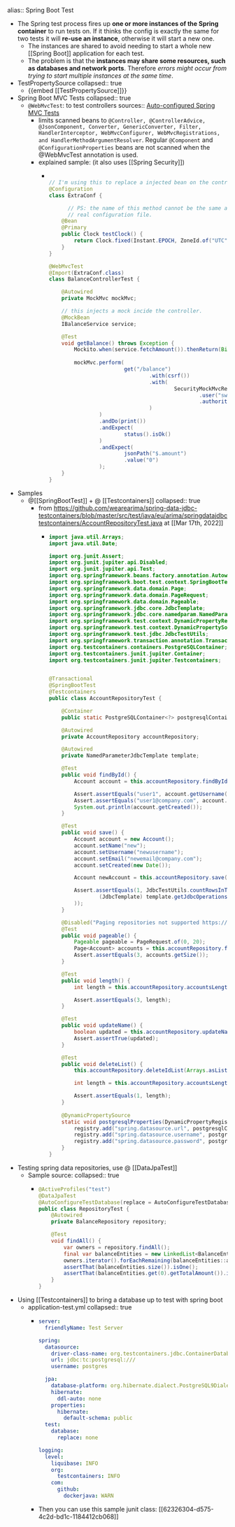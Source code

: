 alias:: Spring Boot Test

- The Spring test process fires up **one or more instances of the Spring container** to run tests on. If it thinks the config is exactly the same for two tests it will **re-use an instance**, otherwise it will start a new one.
	- The instances are shared to avoid needing to start a whole new [[Spring Boot]] application for each test.
	- The problem is that the **instances may share some resources, such as databases and network ports**. Therefore _errors might occur from trying to start multiple instances at the same time_.
- TestPropertySource
  collapsed:: true
	- {{embed [[TestPropertySource]]}}
- Spring Boot MVC Tests
  collapsed:: true
	- `@WebMvcTest`: to test controllers 
	  sources:: [Auto-configured Spring MVC Tests](https://docs.spring.io/spring-boot/docs/current/reference/html/features.html#features.testing.spring-boot-applications.spring-mvc-tests)
		- limits scanned beans to `@Controller, @ControllerAdvice, @JsonComponent, Converter, GenericConverter, Filter, HandlerInterceptor, WebMvcConfigurer, WebMvcRegistrations, and HandlerMethodArgumentResolver`. Regular `@Component` and `@ConfigurationProperties` beans are not scanned when the @WebMvcTest annotation is used.
		- explained sample: (it also uses [[Spring Security]])
			- ```java
			  
			  // I'm using this to replace a injected bean on the controller, see @Import
			  @Configuration
			  class ExtraConf {
			  
			    	// PS: the name of this method cannot be the same as the method on the
			    	// real configuration file.
			      @Bean
			      @Primary
			      public Clock testClock() {
			          return Clock.fixed(Instant.EPOCH, ZoneId.of("UTC"));
			      }
			  }
			  
			  @WebMvcTest
			  @Import(ExtraConf.class)
			  class BalanceControllerTest {
			  
			      @Autowired
			      private MockMvc mockMvc;
			  
			      // this injects a mock incide the controller.
			      @MockBean
			      IBalanceService service;
			  
			      @Test
			      void getBalance() throws Exception {
			          Mockito.when(service.fetchAmount()).thenReturn(BigDecimal.ZERO);
			          
			          mockMvc.perform(
			                          get("/balance")
			                                  .with(csrf())
			                                  .with(
			                                          SecurityMockMvcRequestPostProcessors
			                                                  .user("swagger")
			                                                  .authorities(new SimpleGrantedAuthority("USER"))
			                                  )
			                  )
			                  .andDo(print())
			                  .andExpect(
			                          status().isOk()
			                  )
			                  .andExpect(
			                          jsonPath("$.amount")
			                          .value("0")
			                  );
			      }
			  }
			  ```
- Samples
	- @[[SpringBootTest]] + @ [[Testcontainers]]
	  collapsed:: true
		- from https://github.com/wearearima/spring-data-jdbc-testcontainers/blob/master/src/test/java/eu/arima/springdatajdbctestcontainers/AccountRepositoryTest.java at [[Mar 17th, 2022]]
			- ```java
			  import java.util.Arrays;
			  import java.util.Date;
			  
			  import org.junit.Assert;
			  import org.junit.jupiter.api.Disabled;
			  import org.junit.jupiter.api.Test;
			  import org.springframework.beans.factory.annotation.Autowired;
			  import org.springframework.boot.test.context.SpringBootTest;
			  import org.springframework.data.domain.Page;
			  import org.springframework.data.domain.PageRequest;
			  import org.springframework.data.domain.Pageable;
			  import org.springframework.jdbc.core.JdbcTemplate;
			  import org.springframework.jdbc.core.namedparam.NamedParameterJdbcTemplate;
			  import org.springframework.test.context.DynamicPropertyRegistry;
			  import org.springframework.test.context.DynamicPropertySource;
			  import org.springframework.test.jdbc.JdbcTestUtils;
			  import org.springframework.transaction.annotation.Transactional;
			  import org.testcontainers.containers.PostgreSQLContainer;
			  import org.testcontainers.junit.jupiter.Container;
			  import org.testcontainers.junit.jupiter.Testcontainers;
			  
			  
			  @Transactional
			  @SpringBootTest
			  @Testcontainers
			  public class AccountRepositoryTest {
			  
			      @Container
			      public static PostgreSQLContainer<?> postgresqlContainer = new PostgreSQLContainer<>();
			  
			      @Autowired
			      private AccountRepository accountRepository;
			  
			      @Autowired
			      private NamedParameterJdbcTemplate template;
			  
			      @Test
			      public void findById() {
			          Account account = this.accountRepository.findById(1).get();
			  
			          Assert.assertEquals("user1", account.getUsername());
			          Assert.assertEquals("user1@company.com", account.getEmail());
			          System.out.println(account.getCreated());
			      }
			  
			      @Test
			      public void save() {
			          Account account = new Account();
			          account.setName("new");
			          account.setUsername("newusername");
			          account.setEmail("newemail@company.com");
			          account.setCreated(new Date());
			  
			          Account newAccount = this.accountRepository.save(account);
			  
			          Assert.assertEquals(1, JdbcTestUtils.countRowsInTableWhere(
			                  (JdbcTemplate) template.getJdbcOperations(), "account", "id = " + newAccount.getId()
			          ));
			      }
			  
			      @Disabled("Paging repositories not supported https://jira.spring.io/browse/DATAJDBC-101")
			      @Test
			      public void pageable() {
			          Pageable pageable = PageRequest.of(0, 20);
			          Page<Account> accounts = this.accountRepository.findAll(pageable);
			          Assert.assertEquals(3, accounts.getSize());
			      }
			  
			      @Test
			      public void length() {
			          int length = this.accountRepository.accountsLength();
			  
			          Assert.assertEquals(3, length);
			      }
			  
			      @Test
			      public void updateName() {
			          boolean updated = this.accountRepository.updateName(3, "updatedname");
			          Assert.assertTrue(updated);
			      }
			  
			      @Test
			      public void deleteList() {
			          this.accountRepository.deleteIdList(Arrays.asList(1, 2));
			  
			          int length = this.accountRepository.accountsLength();
			  
			          Assert.assertEquals(1, length);
			      }
			      
			      @DynamicPropertySource
			      static void postgresqlProperties(DynamicPropertyRegistry registry) {
			          registry.add("spring.datasource.url", postgresqlContainer::getJdbcUrl);
			          registry.add("spring.datasource.username", postgresqlContainer::getUsername);
			          registry.add("spring.datasource.password", postgresqlContainer::getPassword);
			      }
			  }
			  ```
- Testing spring data repositories, use @ [[DataJpaTest]]
	- Sample source:
	  collapsed:: true
		- ```java
		  @ActiveProfiles("test")
		  @DataJpaTest
		  @AutoConfigureTestDatabase(replace = AutoConfigureTestDatabase.Replace.NONE)
		  public class RepositoryTest {
		      @Autowired
		      private BalanceRepository repository;
		  
		      @Test
		      void findAll() {
		          var owners = repository.findAll();
		          final var balanceEntities = new LinkedList<BalanceEntity>();
		          owners.iterator().forEachRemaining(balanceEntities::add);
		          assertThat(balanceEntities.size()).isOne();
		          assertThat(balanceEntities.get(0).getTotalAmount()).isEqualTo(new BigDecimal("0.0"));
		      }
		  }
		  ```
- Using [[Testcontainers]] to bring a database up to test with spring boot
	- application-test.yml
	  collapsed:: true
		- ```yml
		  server:
		    friendlyName: Test Server
		  
		  spring:
		    datasource:
		      driver-class-name: org.testcontainers.jdbc.ContainerDatabaseDriver
		      url: jdbc:tc:postgresql:///
		      username: postgres
		  
		    jpa:
		      database-platform: org.hibernate.dialect.PostgreSQL9Dialect
		      hibernate:
		        ddl-auto: none
		      properties:
		        hibernate:
		          default-schema: public
		    test:
		      database:
		        replace: none
		  
		  logging:
		    level:
		      liquibase: INFO
		      org:
		        testcontainers: INFO
		      com:
		        github:
		          dockerjava: WARN
		  ```
		- Then you can use this sample junit class: [[62326304-d575-4c2d-bd1c-1184412cb068]]